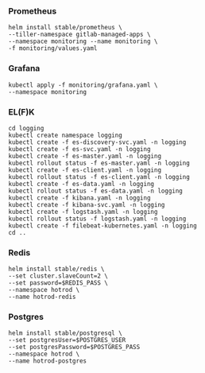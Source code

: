 ### Prometheus

    helm install stable/prometheus \
    --tiller-namespace gitlab-managed-apps \
    --namespace monitoring --name monitoring \
    -f monitoring/values.yaml

### Grafana

    kubectl apply -f monitoring/grafana.yaml \
    --namespace monitoring

### EL(F)K

    cd logging
    kubectl create namespace logging
    kubectl create -f es-discovery-svc.yaml -n logging
    kubectl create -f es-svc.yaml -n logging
    kubectl create -f es-master.yaml -n logging
    kubectl rollout status -f es-master.yaml -n logging
    kubectl create -f es-client.yaml -n logging
    kubectl rollout status -f es-client.yaml -n logging
    kubectl create -f es-data.yaml -n logging
    kubectl rollout status -f es-data.yaml -n logging
    kubectl create -f kibana.yaml -n logging
    kubectl create -f kibana-svc.yaml -n logging
    kubectl create -f logstash.yaml -n logging
    kubectl rollout status -f logstash.yaml -n logging
    kubectl create -f filebeat-kubernetes.yaml -n logging
    cd ..

### Redis

    helm install stable/redis \
    --set cluster.slaveCount=2 \
    --set password=$REDIS_PASS \
    --namespace hotrod \
    --name hotrod-redis

### Postgres

    helm install stable/postgresql \
    --set postgresUser=$POSTGRES_USER
    --set postgresPassword=$POSTGRES_PASS
    --namespace hotrod \
    --name hotrod-postgres